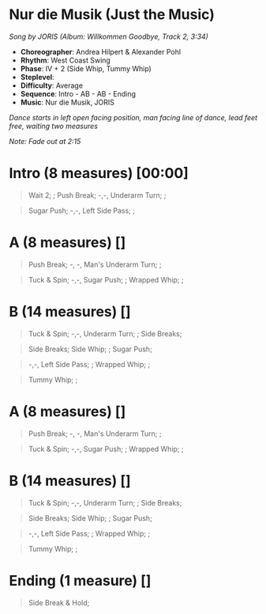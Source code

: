 # Nur die Musik (Just the Music)
*Song by JORIS (Album: Willkommen Goodbye, Track 2, 3:34)*

* **Choreographer**: Andrea Hilpert & Alexander Pohl
* **Rhythm**: West Coast Swing
* **Phase**: IV + 2 (Side Whip, Tummy Whip)
* **Steplevel**:
* **Difficulty**: Average
* **Sequence**: Intro - AB - AB - Ending
* **Music**: Nur die Musik, JORIS

*Dance starts in left open facing position, man facing line of dance, lead feet free, waiting two measures*

*Note: Fade out at 2:15*

# Intro (8 measures) [00:00]

> Wait 2; ; Push Break; -,-, Underarm Turn; ;

> Sugar Push; -,-, Left Side Pass; ;

# A (8 measures) []

> Push Break; -, -, Man's Underarm Turn; ;

> Tuck & Spin; -,-, Sugar Push; ; Wrapped Whip; ;

# B (14 measures) []

> Tuck & Spin; -,-, Underarm Turn; ; Side Breaks;

> Side Breaks; Side Whip; ; Sugar Push;

> -,-, Left Side Pass; ; Wrapped Whip; ;

> Tummy Whip; ;

# A (8 measures) []

> Push Break; -, -, Man's Underarm Turn; ;

> Tuck & Spin; -,-, Sugar Push; ; Wrapped Whip; ;

# B (14 measures) []

> Tuck & Spin; -,-, Underarm Turn; ; Side Breaks;

> Side Breaks; Side Whip; ; Sugar Push;

> -,-, Left Side Pass; ; Wrapped Whip; ;

> Tummy Whip; ;

# Ending (1 measure) []

> Side Break & Hold;